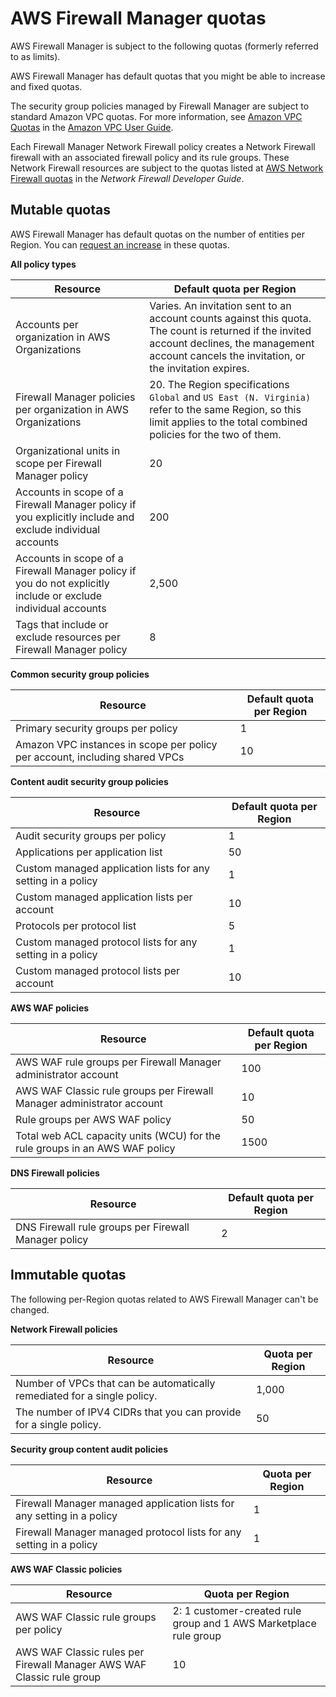 # AWS Firewall Manager quotas<a name="fms-limits"></a>

AWS Firewall Manager is subject to the following quotas \(formerly referred to as limits\)\. 

AWS Firewall Manager has default quotas that you might be able to increase and fixed quotas\.

The security group policies managed by Firewall Manager are subject to standard Amazon VPC quotas\. For more information, see [Amazon VPC Quotas](https://docs.aws.amazon.com/vpc/latest/userguide/amazon-vpc-limits.html) in the [Amazon VPC User Guide](https://docs.aws.amazon.com/vpc/latest/userguide/)\. 

Each Firewall Manager Network Firewall policy creates a Network Firewall firewall with an associated firewall policy and its rule groups\. These Network Firewall resources are subject to the quotas listed at [AWS Network Firewall quotas](https://docs.aws.amazon.com/network-firewall/latest/developerguide/quotas.html) in the *Network Firewall Developer Guide*\. 

## Mutable quotas<a name="fms-limits-mutable"></a>

AWS Firewall Manager has default quotas on the number of entities per Region\. You can [request an increase](https://console.aws.amazon.com/support/home#/case/create?issueType=service-limit-increase&limitType=service-code-waf) in these quotas\.


**All policy types**  

| Resource | Default quota per Region | 
| --- | --- | 
| Accounts per organization in AWS Organizations  | Varies\. An invitation sent to an account counts against this quota\. The count is returned if the invited account declines, the management account cancels the invitation, or the invitation expires\. | 
| Firewall Manager policies per organization in AWS Organizations  | 20\. The Region specifications `Global` and `US East (N. Virginia)` refer to the same Region, so this limit applies to the total combined policies for the two of them\.  | 
| Organizational units in scope per Firewall Manager policy | 20  | 
| Accounts in scope of a Firewall Manager policy if you explicitly include and exclude individual accounts | 200  | 
| Accounts in scope of a Firewall Manager policy if you do not explicitly include or exclude individual accounts | 2,500  | 
|  Tags that include or exclude resources per Firewall Manager policy  | 8 | 


**Common security group policies**  

| Resource | Default quota per Region | 
| --- | --- | 
| Primary security groups per policy | 1 | 
| Amazon VPC instances in scope per policy per account, including shared VPCs | 10 | 


**Content audit security group policies**  

| Resource | Default quota per Region | 
| --- | --- | 
| Audit security groups per policy | 1 | 
| Applications per application list | 50 | 
| Custom managed application lists for any setting in a policy | 1 | 
| Custom managed application lists per account | 10 | 
| Protocols per protocol list | 5 | 
| Custom managed protocol lists for any setting in a policy | 1 | 
| Custom managed protocol lists per account | 10 | 


**AWS WAF policies**  

| Resource | Default quota per Region | 
| --- | --- | 
| AWS WAF rule groups per Firewall Manager administrator account | 100 | 
| AWS WAF Classic rule groups per Firewall Manager administrator account | 10 | 
| Rule groups per AWS WAF policy | 50 | 
| Total web ACL capacity units \(WCU\) for the rule groups in an AWS WAF policy | 1500 | 


**DNS Firewall policies**  

| Resource | Default quota per Region | 
| --- | --- | 
| DNS Firewall rule groups per Firewall Manager policy | 2 | 

## Immutable quotas<a name="fms-limits-immutable"></a>

The following per\-Region quotas related to AWS Firewall Manager can't be changed\.


**Network Firewall policies**  

| Resource | Quota per Region | 
| --- | --- | 
|  Number of VPCs that can be automatically remediated for a single policy\.  | 1,000 | 
|  The number of IPV4 CIDRs that you can provide for a single policy\.  | 50 | 


**Security group content audit policies**  

| Resource | Quota per Region | 
| --- | --- | 
| Firewall Manager managed application lists for any setting in a policy | 1 | 
| Firewall Manager managed protocol lists for any setting in a policy | 1 | 


**AWS WAF Classic policies**  

| Resource | Quota per Region | 
| --- | --- | 
| AWS WAF Classic rule groups per policy | 2: 1 customer\-created rule group and 1 AWS Marketplace rule group | 
| AWS WAF Classic rules per Firewall Manager AWS WAF Classic rule group | 10 | 